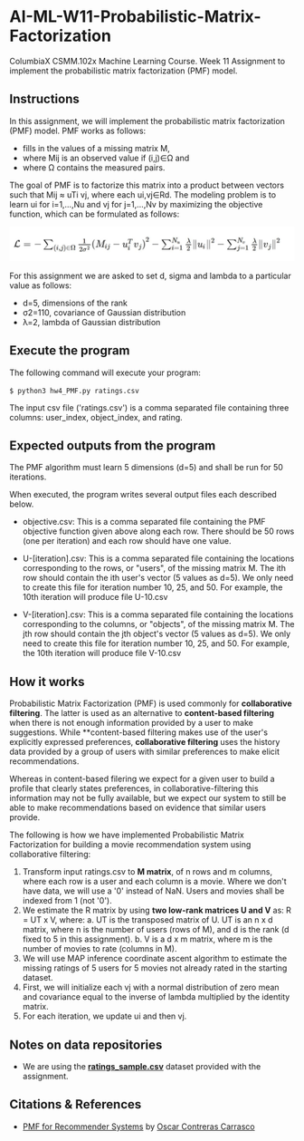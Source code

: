 ﻿# AI-ML-W11-Probabilistic-Matrix-Factorization
ColumbiaX CSMM.102x Machine Learning Course. Week 11 Assignment to implement the probabilistic matrix factorization (PMF) model. 


## Instructions

In this assignment, we will implement the probabilistic matrix factorization (PMF) model. PMF works as follows:
* fills in the values of a missing matrix M, 
* where Mij is an observed value if (i,j)∈Ω and
* where Ω contains the measured pairs. 

The goal of PMF is to factorize this matrix into a product between vectors such that Mij ≈ uTi vj, where each ui,vj∈Rd. The modeling problem is to learn ui for i=1,…,Nu and vj for j=1,…,Nv by maximizing the objective function, which can be formulated as follows:

![equation 1: L=−∑(i,j)∈Ω12σ2(Mij−uTivj)2−∑Nui=1λ2∥ui∥2−∑Nvj=1λ2∥vj∥2](./ref/eq1.JPG?raw=true)

For this assignment we are asked to set d, sigma and lambda to a particular value as follows:
* d=5, dimensions of the rank
* σ2=110, covariance of Gaussian distribution
* λ=2, lambda of Gaussian distribution 

## Execute the program 

The following command will execute your program:

`$ python3 hw4_PMF.py ratings.csv`

The input csv file ('ratings.csv') is a comma separated file containing three columns: user_index, object_index, and rating.

## Expected outputs from the program

The PMF algorithm must learn 5 dimensions (d=5) and shall be run for 50 iterations. 

When executed, the program writes several output files each described below.

* objective.csv: This is a comma separated file containing the PMF objective function given above along each row. There should be 50 rows (one per iteration) and each row should have one value.

* U-[iteration].csv: This is a comma separated file containing the locations corresponding to the rows, or "users", of the missing matrix M. The ith row should contain the ith user's vector (5 values as d=5). We only need to create this file for iteration number 10, 25, and 50. For example, the 10th iteration will produce file U-10.csv

* V-[iteration].csv: This is a comma separated file containing the locations corresponding to the columns, or "objects", of the missing matrix M. The jth row should contain the jth object's vector (5 values as d=5). We only need to create this file for iteration number 10, 25, and 50. For example, the 10th iteration will produce file V-10.csv

## How it works

Probabilistic Matrix Factorization (PMF) is used commonly for **collaborative filtering**. The latter is used as an alternative to **content-based filtering** when there is not enough information provided by a user to make suggestions. While **content-based filtering makes use of the user's explicitly expressed preferences, **collaborative filtering** uses the history data provided by a group of users with similar preferences to make elicit recommendations. 

Whereas in content-based filering we expect for a given user to build a profile that clearly states preferences, in collaborative-filtering this information may not be fully available, but we expect our system to still be able to make recommendations based on evidence that similar users provide. 

The following is how we have implemented Probabilistic Matrix Factorization for building a movie recommendation system using collaborative filtering:

1. Transform input ratings.csv to **M matrix**, of n rows and m columns, where each row is a user and each column is a movie. Where we don't have data, we will use a '0' instead of NaN. Users and movies shall be indexed from 1 (not '0').
2. We estimate the R matrix by using **two low-rank matrices U and V** as: R = UT x V, where:
	a. UT is the transposed matrix of U. UT is an n x d matrix, where n is the number of users (rows of M), and d is the rank (d fixed to 5 in this assignment).
	b. V is a d x m matrix, where m is the number of movies to rate (columns in M).
3. We will use MAP inference coordinate ascent algorithm to estimate the missing ratings of 5 users for 5 movies not already rated in the starting dataset.
4. First, we will initialize each vj with a normal distribution of zero mean and covariance equal to the inverse of lambda multiplied by the identity matrix.
5. For each iteration, we update ui and then vj.


## Notes on data repositories

- We are using the **[ratings_sample.csv](./datasets/ratings_sample.csv)** dataset provided with the assignment.

## Citations & References

- [PMF for Recommender Systems](https://towardsdatascience.com/pmf-for-recommender-systems-cbaf20f102f0) by [Oscar Contreras Carrasco](https://medium.com/@OscarContrerasC)
